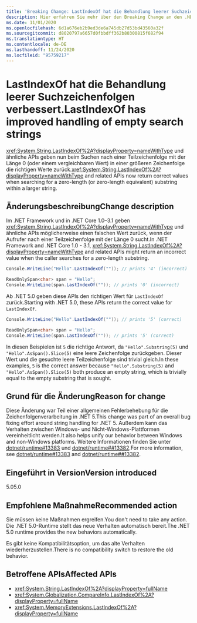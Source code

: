 ```yaml
---
title: 'Breaking Change: LastIndexOf hat die Behandlung leerer Suchzeichenfolgen verbessert'
description: Hier erfahren Sie mehr über den Breaking Change an den .NET-Kernbibliotheken in .NET 5.0, durch den LastIndexOf und zugehörige APIs jetzt richtige Werte zurückgeben, wenn nach einer Teilzeichenfolge mit der Länge 0 (null) gesucht wird.
ms.date: 11/01/2020
ms.openlocfilehash: 6d1a676eb2b9ed3de6a745db27d53bd43560a32f
ms.sourcegitcommit: d8020797a6657d0fbbdff362b80300815f682f94
ms.translationtype: HT
ms.contentlocale: de-DE
ms.lasthandoff: 11/24/2020
ms.locfileid: "95759217"
---
```

# <a name="lastindexof-has-improved-handling-of-empty-search-strings"></a><span data-ttu-id="efe12-103">LastIndexOf hat die Behandlung leerer Suchzeichenfolgen verbessert.</span><span class="sxs-lookup"><span data-stu-id="efe12-103">LastIndexOf has improved handling of empty search strings</span></span>

<span data-ttu-id="efe12-104"><xref:System.String.LastIndexOf%2A?displayProperty=nameWithType> und ähnliche APIs geben nun beim Suchen nach einer Teilzeichenfolge mit der Länge 0 (oder einem vergleichbaren Wert) in einer größeren Zeichenfolge die richtigen Werte zurück.</span><span class="sxs-lookup"><span data-stu-id="efe12-104"><xref:System.String.LastIndexOf%2A?displayProperty=nameWithType> and related APIs now return correct values when searching for a zero-length (or zero-length equivalent) substring within a larger string.</span></span>

## <a name="change-description"></a><span data-ttu-id="efe12-105">Änderungsbeschreibung</span><span class="sxs-lookup"><span data-stu-id="efe12-105">Change description</span></span>

<span data-ttu-id="efe12-106">Im .NET Framework und in .NET Core 1.0–3.1 geben <xref:System.String.LastIndexOf%2A?displayProperty=nameWithType> und ähnliche APIs möglicherweise einen falschen Wert zurück, wenn der Aufrufer nach einer Teilzeichenfolge mit der Länge 0 sucht.</span><span class="sxs-lookup"><span data-stu-id="efe12-106">In .NET Framework and .NET Core 1.0 - 3.1, <xref:System.String.LastIndexOf%2A?displayProperty=nameWithType> and related APIs might return an incorrect value when the caller searches for a zero-length substring.</span></span>

```csharp
Console.WriteLine("Hello".LastIndexOf("")); // prints '4' (incorrect)

ReadOnlySpan<char> span = "Hello";
Console.WriteLine(span.LastIndexOf("")); // prints '0' (incorrect)
```

<span data-ttu-id="efe12-107">Ab .NET 5.0 geben diese APIs den richtigen Wert für `LastIndexOf` zurück.</span><span class="sxs-lookup"><span data-stu-id="efe12-107">Starting with .NET 5.0, these APIs return the correct value for `LastIndexOf`.</span></span>

```csharp
Console.WriteLine("Hello".LastIndexOf("")); // prints '5' (correct)

ReadOnlySpan<char> span = "Hello";
Console.WriteLine(span.LastIndexOf("")); // prints '5' (correct)
```

<span data-ttu-id="efe12-108">In diesen Beispielen ist `5` die richtige Antwort, da `"Hello".Substring(5)` und `"Hello".AsSpan().Slice(5)` eine leere Zeichenfolge zurückgeben. Dieser Wert und die gesuchte leere Teilzeichenfolge sind trivial gleich.</span><span class="sxs-lookup"><span data-stu-id="efe12-108">In these examples, `5` is the correct answer because `"Hello".Substring(5)` and `"Hello".AsSpan().Slice(5)` both produce an empty string, which is trivially equal to the empty substring that is sought.</span></span>

## <a name="reason-for-change"></a><span data-ttu-id="efe12-109">Grund für die Änderung</span><span class="sxs-lookup"><span data-stu-id="efe12-109">Reason for change</span></span>

<span data-ttu-id="efe12-110">Diese Änderung war Teil einer allgemeinen Fehlerbehebung für die Zeichenfolgenverarbeitung in .NET 5.</span><span class="sxs-lookup"><span data-stu-id="efe12-110">This change was part of an overall bug fixing effort around string handling for .NET 5.</span></span> <span data-ttu-id="efe12-111">Außerdem kann das Verhalten zwischen Windows- und Nicht-Windows-Plattformen vereinheitlicht werden.</span><span class="sxs-lookup"><span data-stu-id="efe12-111">It also helps unify our behavior between Windows and non-Windows platforms.</span></span> <span data-ttu-id="efe12-112">Weitere Informationen finden Sie unter [dotnet/runtime#13383](https://github.com/dotnet/runtime/issues/13383) und [dotnet/runtime##13382](https://github.com/dotnet/runtime/issues/13382).</span><span class="sxs-lookup"><span data-stu-id="efe12-112">For more information, see [dotnet/runtime#13383](https://github.com/dotnet/runtime/issues/13383) and [dotnet/runtime##13382](https://github.com/dotnet/runtime/issues/13382).</span></span>

## <a name="version-introduced"></a><span data-ttu-id="efe12-113">Eingeführt in Version</span><span class="sxs-lookup"><span data-stu-id="efe12-113">Version introduced</span></span>

<span data-ttu-id="efe12-114">5.0</span><span class="sxs-lookup"><span data-stu-id="efe12-114">5.0</span></span>

## <a name="recommended-action"></a><span data-ttu-id="efe12-115">Empfohlene Maßnahme</span><span class="sxs-lookup"><span data-stu-id="efe12-115">Recommended action</span></span>

<span data-ttu-id="efe12-116">Sie müssen keine Maßnahmen ergreifen.</span><span class="sxs-lookup"><span data-stu-id="efe12-116">You don't need to take any action.</span></span> <span data-ttu-id="efe12-117">Die .NET 5.0-Runtime stellt das neue Verhalten automatisch bereit.</span><span class="sxs-lookup"><span data-stu-id="efe12-117">The .NET 5.0 runtime provides the new behaviors automatically.</span></span>

<span data-ttu-id="efe12-118">Es gibt keine Kompatibilitätsoption, um das alte Verhalten wiederherzustellen.</span><span class="sxs-lookup"><span data-stu-id="efe12-118">There is no compatibility switch to restore the old behavior.</span></span>

## <a name="affected-apis"></a><span data-ttu-id="efe12-119">Betroffene APIs</span><span class="sxs-lookup"><span data-stu-id="efe12-119">Affected APIs</span></span>

- <xref:System.String.LastIndexOf%2A?displayProperty=fullName>
- <xref:System.Globalization.CompareInfo.LastIndexOf%2A?displayProperty=fullName>
- <xref:System.MemoryExtensions.LastIndexOf%2A?displayProperty=fullName>

<!--

### Category

Core .NET libraries

### Affected APIs

- `Overload:System.String.LastIndexOf`
- `Overload:System.Globalization.CompareInfo.LastIndexOf`
- `Overload:System.MemoryExtensions.LastIndexOf`

-->
